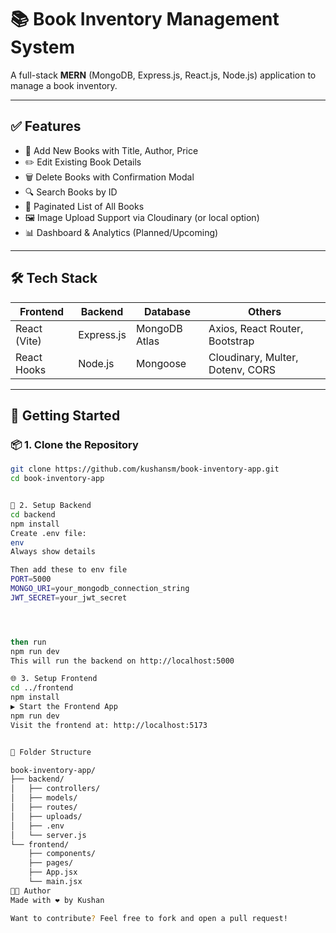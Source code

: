 
# 📚 Book Inventory Management System

A full-stack **MERN** (MongoDB, Express.js, React.js, Node.js) application to manage a book inventory.

---

## ✅ Features

- 📝 Add New Books with Title, Author, Price
- ✏️ Edit Existing Book Details
- 🗑️ Delete Books with Confirmation Modal
- 🔍 Search Books by ID
- 📃 Paginated List of All Books
- 🖼️ Image Upload Support via Cloudinary (or local option)
- 📊 Dashboard & Analytics (Planned/Upcoming)

<!-- > 🔐 **Authentication (Login/Signup)** – *Coming soon* -->

---

## 🛠️ Tech Stack

| Frontend     | Backend     | Database     | Others                            |
|--------------|-------------|--------------|-----------------------------------|
| React (Vite) | Express.js  | MongoDB Atlas| Axios, React Router, Bootstrap    |
| React Hooks  | Node.js     | Mongoose     | Cloudinary, Multer, Dotenv, CORS  |

---

## 🚀 Getting Started

### 📦 1. Clone the Repository

```bash
git clone https://github.com/kushansm/book-inventory-app.git
cd book-inventory-app


🔧 2. Setup Backend
cd backend
npm install
Create .env file:
env
Always show details

Then add these to env file
PORT=5000
MONGO_URI=your_mongodb_connection_string
JWT_SECRET=your_jwt_secret




then run
npm run dev
This will run the backend on http://localhost:5000

🌐 3. Setup Frontend
cd ../frontend
npm install
▶️ Start the Frontend App
npm run dev
Visit the frontend at: http://localhost:5173


📂 Folder Structure

book-inventory-app/
├── backend/
│   ├── controllers/
│   ├── models/
│   ├── routes/
│   ├── uploads/
│   ├── .env
│   └── server.js
└── frontend/
    ├── components/
    ├── pages/
    ├── App.jsx
    └── main.jsx
🧑‍💻 Author
Made with ❤️ by Kushan

Want to contribute? Feel free to fork and open a pull request!

